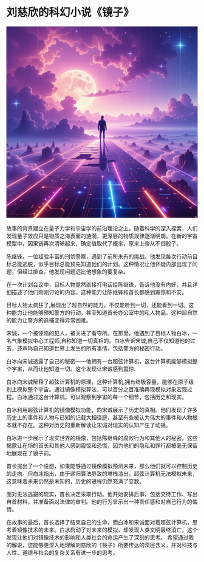 # 刘慈欣的科幻小说《镜子》

![](image.webp)

  故事的背景建立在量子力学和宇宙学的前沿理论之上。随着科学的深入探索，人们发现量子效应只是物质之海表面的涟漪，更深层的物质规律逐渐明朗。在新的宇宙模型中，因果链再次清晰起来，确定值取代了概率，原来上帝从不掷骰子。

  陈继锋，一位经验丰富的刑侦警察，遇到了前所未有的挑战。他发现每次行动前目标总能逃脱，似乎目标总能预先知道他们的计划。这种情况让他怀疑内部出现了问题，但经过排查，他发现问题远比他想象的要复杂。

  在一次计划会议中，目标人物竟然直接打电话给陈继锋，告诉他没有内奸，并且详细描述了他们刚刚讨论的内容。这种能力让陈继锋和首长都感到震惊和不安。

  目标人物太疯狂了,展现出了超自然的能力，不仅能听到一切，还能看到一切。这种能力让他能够预知警方的行动，甚至知道首长办公室中的私人物品。这种超自然的能力让警方的追捕变得异常困难。

  宋诚，一个被诬陷的犯人，被关进了看守所。在那里，他遇到了目标人物白冰，一名气象模拟中心工程师,自称知道一切真相的。白冰告诉宋诚,自己不仅知道他的过去，还声称自己知道世界上发生的所有事情，包括警方的秘密行动。

  白冰向宋诚透露了自己的秘密——他拥有一台超弦计算机，这台计算机能够模拟整个宇宙，从而让他知道一切。这个发现让宋诚感到震惊.

  白冰向宋诚解释了超弦计算机的原理，这种计算机,拥有终极容量，能够在原子级别上模拟整个宇宙。通过镜像模拟算法，可以百分之百准确再现模拟对象宏观过程。白冰通过这台计算机，可以观察到宇宙的每一个细节，包括历史和现实。

  白冰利用超弦计算机的镜像模拟功能，向宋诚展示了历史的真相。他们发现了许多历史上的事件和人物与已知的记载大相径庭，甚至有些被认为伟大的事件和人物根本就不存在。这种对历史的重新解读让宋诚对现实的认知产生了动摇。

  白冰进一步展示了现实世界的镜像，包括陈继峰的腐败行为和其他人的秘密。这些揭露让在场的首长和其他人感到震惊和恐慌，因为他们的隐私和罪行都被毫无保留地展现在了镜子前。

  首长提出了一个设想，如果能够通过镜像模拟预测未来，那么他们就可以控制历史的走向。但白冰指出，由于递归算法导致的堆栈溢出，超弦计算机无法模拟未来，这意味着未来仍然是未知的，历史的进程仍然充满了变数。

  面对无法逃避的现实，首长决定采取行动。他开始安排后事，包括交待工作、写出自首材料，并准备面对法律的审判。他的行为显示出一种责任感和对自己行为的悔悟。

  在故事的最后，首长选择了结束自己的生命，而白冰和宋诚面对着超弦计算机，思考着镜像技术的未来。白冰启动了对未来的模拟，却发现人类文明最终消亡，这个发现让他们对镜像技术的影响和人类社会的命运产生了深刻的思考。 希望通过我的解说，您能够更深入地理解刘慈欣的《镜子》所要传达的深层含义，并对科技与人性、道德与社会的复杂关系有进一步的思考。
